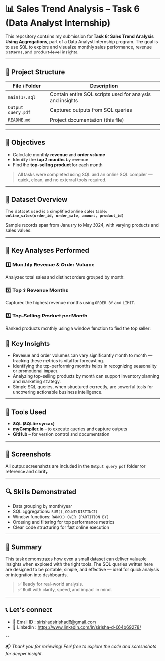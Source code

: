 # 📊 Sales Trend Analysis – Task 6 (Data Analyst Internship)

This repository contains my submission for **Task 6: Sales Trend Analysis Using Aggregations**, part of a Data Analyst Internship program. The goal is to use SQL to explore and visualize monthly sales performance, revenue patterns, and product-level insights.

---

## 📁 Project Structure

| File / Folder         | Description                                              |
|-----------------------|----------------------------------------------------------|
| `main(1).sql`         | Contain entire SQL scripts used for analysis and insights|
| `Output query.pdf`    | Captured outputs from SQL queries                        |
| `README.md`           | Project documentation (this file)                        |

---

## 🎯 Objectives

- Calculate monthly **revenue** and **order volume**
- Identify the **top 3 months** by revenue
- Find the **top-selling product** for each month

> All tasks were completed using SQL and an online SQL compiler — quick, clean, and no external tools required.

---

## 🧾 Dataset Overview

The dataset used is a simplified online sales table:  
**`online_sales(order_id, order_date, amount, product_id)`**

Sample records span from January to May 2024, with varying products and sales values.

---

## 🧠 Key Analyses Performed

### 1️⃣ Monthly Revenue & Order Volume

Analyzed total sales and distinct orders grouped by month:  

### 2️⃣ Top 3 Revenue Months

Captured the highest revenue months using `ORDER BY` and `LIMIT`.

### 3️⃣ Top-Selling Product per Month

Ranked products monthly using a window function to find the top seller:


## 🔑 Key Insights

- Revenue and order volumes can vary significantly month to month — tracking these metrics is vital for forecasting.
- Identifying the top-performing months helps in recognizing seasonality or promotional impact.
- Analyzing top-selling products by month can support inventory planning and marketing strategy.
- Simple SQL queries, when structured correctly, are powerful tools for uncovering actionable business intelligence.

---

## 🧰 Tools Used

- **SQL (SQLite syntax)**
- [**myCompiler.io**](https://mycompiler.io/new/sql) – to execute queries and capture outputs
- **GitHub** – for version control and documentation

---

## 📸 Screenshots

All output screenshots are included in the `Output query.pdf` folder for reference and clarity.

---

## 🔍 Skills Demonstrated

- Data grouping by month/year
- SQL aggregations: `SUM()`, `COUNT(DISTINCT)`
- Window functions: `RANK() OVER (PARTITION BY)`
- Ordering and filtering for top performance metrics
- Clean code structuring for fast online execution

---

## 📌 Summary

This task demonstrates how even a small dataset can deliver valuable insights when explored with the right tools. The SQL queries written here are designed to be portable, simple, and effective — ideal for quick analysis or integration into dashboards.

> ✅ Ready for real-world analysis.  
> ✅ Built with clarity, speed, and impact in mind.

---
## 📞 Let's connect

- 📧 Email ID : sirishadsirishad6@gmail.com
- 💼 LinkedIn : https://www.linkedin.com/in/sirisha-d-064b69278/

--

📬 *Thank you for reviewing! Feel free to explore the code and screenshots for deeper insight.*






